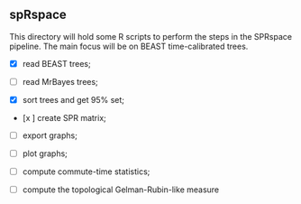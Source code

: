 ## spRspace
This directory will hold some R scripts to perform the steps in the SPRspace pipeline.
The main focus will be on BEAST time-calibrated trees.

- [x] read BEAST trees;

- [ ] read MrBayes trees;

- [x] sort trees and get 95% set;

- [x ] create SPR matrix;

- [ ] export graphs;

- [ ] plot graphs;

- [ ] compute commute-time statistics;

- [ ] compute the topological Gelman-Rubin-like measure 
